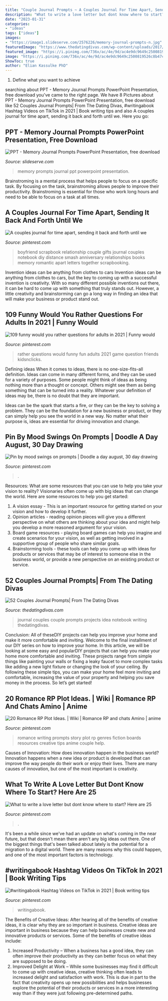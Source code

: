 ```yaml
---
title: "Couple Journal Prompts ~ A Couples Journal For Time Apart, Sending It Back And Forth Until We"
description: "What to write a love letter but dont know where to start? here are 25"
date: "2023-01-31"
categories:
- "ideas"
tags: ["ideas"]
images:
- "https://image1.slideserve.com/2576226/memory-journal-prompts-n.jpg"
featuredImage: "https://www.thedatingdivas.com/wp-content/uploads/2017/03/Couples-Journal-Idea.jpg"
featured_image: "https://i.pinimg.com/736x/ac/4e/9d/ac4e9dc9649c2500819526c8b47c244f.jpg"
image: "https://i.pinimg.com/736x/ac/4e/9d/ac4e9dc9649c2500819526c8b47c244f.jpg"
ShowToc: true
author: "Elian Kassulke PhD"
---
```



1. Define what you want to achieve 

	

		
searching about PPT - Memory Journal Prompts PowerPoint Presentation, free download you've came to the right page. We have 8 Pictures about PPT - Memory Journal Prompts PowerPoint Presentation, free download like 52 Couples Journal Prompts| From The Dating Divas, #writingabook Hashtag Videos on TikTok in 2021 | Book writing tips and also A couples journal for time apart, sending it back and forth until we. Here you go:
		
    
## PPT - Memory Journal Prompts PowerPoint Presentation, Free Download

<img loading=lazy src="https://image1.slideserve.com/2576226/memory-journal-prompts-n.jpg" onerror="this.onerror=null;this.src='https://tse1.mm.bing.net/th?id=OIP.6MpNwQ7YZUQeAIZbBaRgDgHaFj&amp;pid=15.1';" alt="PPT - Memory Journal Prompts PowerPoint Presentation, free download">

_Source: slideserve.com_

>memory prompts journal ppt powerpoint presentation. 

	

Brainstroming is a mental process that helps people to focus on a specific task. By focusing on the task, brainstroming allows people to improve their productivity. Brainstroming is essential for those who work long hours and need to be able to focus on a task at all times.

    
## A Couples Journal For Time Apart, Sending It Back And Forth Until We

<img loading=lazy src="https://i.pinimg.com/736x/a4/12/f2/a412f21406017e595c9ec448cffe1d0a--couple-scrapbook-boyfriend-gifts.jpg" onerror="this.onerror=null;this.src='https://tse4.mm.bing.net/th?id=OIP.ABJQMDPHWwAX4YCSBHgy_gHaFj&amp;pid=15.1';" alt="A couples journal for time apart, sending it back and forth until we">

_Source: pinterest.com_

>boyfriend scrapbook relationship couple gifts journal couples notebook diy distance smash anniversary relationships books memory romantic apart letters together scrapbooking. 

	

Invention ideas can be anything from clothes to cars
Invention ideas can be anything from clothes to cars, but the key to coming up with a successful invention is creativity. With so many different possible inventions out there, it can be hard to come up with something that truly stands out. However, a little creativity and brainstorming can go a long way in finding an idea that will make your business or product stand out.

    
## 109 Funny Would You Rather Questions For Adults In 2021 | Funny Would

<img loading=lazy src="https://i.pinimg.com/originals/2f/97/2a/2f972af72f301f4b33b59b201dd0b08c.png" onerror="this.onerror=null;this.src='https://tse3.mm.bing.net/th?id=OIP.oAQjheXs3v-BJZ7Z5IynzAHaLG&amp;pid=15.1';" alt="109 funny would you rather questions for adults in 2021 | Funny would">

_Source: pinterest.com_

>rather questions would funny fun adults 2021 game question friends kidsnclicks. 

	

Defining ideas
When it comes to ideas, there is no one-size-fits-all definition. Ideas can come in many different forms, and they can be used for a variety of purposes.
Some people might think of ideas as being nothing more than a thought or concept. Others might see them as being something that can be turned into a reality. Whatever your definition of ideas may be, there is no doubt that they are important.

Ideas can be the spark that starts a fire, or they can be the key to solving a problem. They can be the foundation for a new business or product, or they can simply help you see the world in a new way. No matter what their purpose is, ideas are essential for driving innovation and change.

    
## Pin By Mood Swings On Prompts | Doodle A Day August, 30 Day Drawing

<img loading=lazy src="https://i.pinimg.com/originals/3f/3e/10/3f3e10ad3264f90f699d40f376c5e386.jpg" onerror="this.onerror=null;this.src='https://tse2.mm.bing.net/th?id=OIP.7Epe_XmzxtD8OULeBy2UewHaHa&amp;pid=15.1';" alt="Pin by mood swings on prompts | Doodle a day august, 30 day drawing">

_Source: pinterest.com_

>. 

	

Resources: What are some resources that you can use to help you take your vision to reality?
Visionaries often come up with big ideas that can change the world. Here are some resources to help you get started: 
1. A vision essay - This is an important resource for getting started on your vision and how to develop it further. 
2. Opinion articles - reading opinion pieces will give you a different perspective on what others are thinking about your idea and might help you develop a more reasoned argument for your vision. 
3. Board game resources - playing board games can help you imagine and create scenarios for your vision, as well as getting involved in a supportive group of people who share similar goals. 
4. Brainstorming tools - these tools can help you come up with ideas for products or services that may be of interest to someone else in the business world, or provide a new perspective on an existing product or service.

    
## 52 Couples Journal Prompts| From The Dating Divas

<img loading=lazy src="https://www.thedatingdivas.com/wp-content/uploads/2017/03/Couples-Journal-Idea.jpg" onerror="this.onerror=null;this.src='https://tse4.mm.bing.net/th?id=OIP.Ym-G7yPyvgZYnEcD4YE33AHaE9&amp;pid=15.1';" alt="52 Couples Journal Prompts| From The Dating Divas">

_Source: thedatingdivas.com_

>journal couples couple prompts projects idea notebook writing thedatingdivas. 

	

Conclusion: All of theseDIY projects can help you improve your home and make it more comfortable and inviting.
Welcome to the final installment of our DIY series on how to improve your home. In this article, we will be looking at some easy and popularDIY projects that can help you make your home more comfortable and inviting. These projects range from simple things like painting your walls or fixing a leaky faucet to more complex tasks like adding a new light fixture or changing the look of your ceiling. By following these simple tips, you can make your home feel more inviting and comfortable, increasing the value of your property and helping you save money in the process. So let’s get started!

    
## 20 Romance RP Plot Ideas. | Wiki | Romance RP And Chats Amino | Anime

<img loading=lazy src="https://i.pinimg.com/236x/64/06/75/6406755cce220c89835c288eecfa0bb7.jpg?nii=t" onerror="this.onerror=null;this.src='https://tse1.mm.bing.net/th?id=OIP.9mig86mOiR_Rh40oi3xxKQAAAA&amp;pid=15.1';" alt="20 Romance RP Plot Ideas. | Wiki | Romance RP and chats Amino | anime">

_Source: pinterest.com_

>romance writing prompts story plot rp genres fiction boards resources creative tips anime couple help. 

	

Causes of Innovation: How does innovation happen in the business world?
Innovation happens when a new idea or product is developed that can improve the way people do their work or enjoy their lives. There are many causes of innovation, but one of the most important is creativity.

    
## What To Write A Love Letter But Dont Know Where To Start? Here Are 25

<img loading=lazy src="https://i.pinimg.com/736x/ac/c8/4c/acc84c4d2e93578786e62a95d9f55694.jpg" onerror="this.onerror=null;this.src='https://tse2.mm.bing.net/th?id=OIP.wGrZtA1G-7Qd9V2ypMVFdQHaK4&amp;pid=15.1';" alt="What to write a love letter but dont know where to start? Here are 25">

_Source: pinterest.com_

>. 

	

It's been a while since we've had an update on what's coming in the near future, but that doesn't mean there aren't any big ideas out there. One of the biggest things that's been talked about lately is the potential for a migration to a digital world. There are many reasons why this could happen, and one of the most important factors is technology.

    
## #writingabook Hashtag Videos On TikTok In 2021 | Book Writing Tips

<img loading=lazy src="https://i.pinimg.com/736x/ac/4e/9d/ac4e9dc9649c2500819526c8b47c244f.jpg" onerror="this.onerror=null;this.src='https://tse3.mm.bing.net/th?id=OIP.LONEoylolGUnq76wOqfyXQHaNK&amp;pid=15.1';" alt="#writingabook Hashtag Videos on TikTok in 2021 | Book writing tips">

_Source: pinterest.com_

>writingabook. 

	

The Benefits of Creative Ideas: After hearing all of the benefits of creative ideas, it is clear why they are so important in business.
Creative ideas are important in business because they can help businesses create new and innovative products or services. Some of the benefits of creative ideas include: 
1. Increased Productivity – When a business has a good idea, they can often improve their productivity as they can better focus on what they are supposed to be doing. 
2. Improved Delight at Work – While some businesses may find it difficult to come up with creative ideas, creative thinking often leads to increased delight and satisfaction with work. This is due in part to the fact that creativity opens up new possibilities and helps businesses explore the potential of their products or services in a more interesting way than if they were just following pre-determined paths. 


